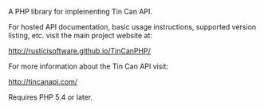 A PHP library for implementing Tin Can API.

For hosted API documentation, basic usage instructions, supported version listing, etc. visit the main project website at:

http://rusticisoftware.github.io/TinCanPHP/

For more information about the Tin Can API visit:

http://tincanapi.com/

Requires PHP 5.4 or later.
